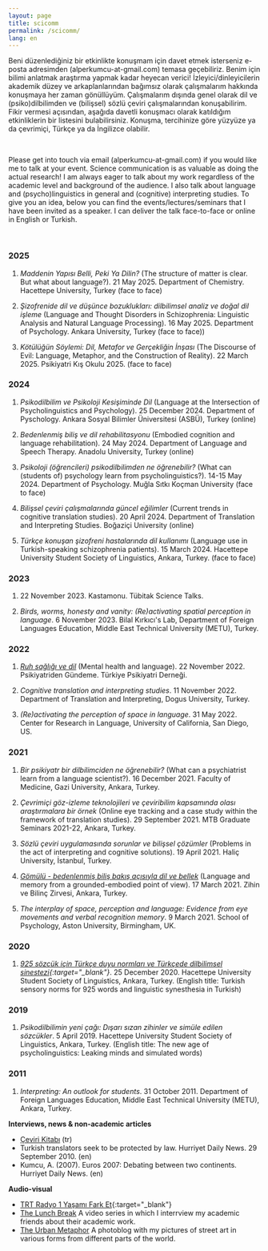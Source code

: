 ```yaml
---
layout: page
title: scicomm
permalink: /scicomm/
lang: en
---
```


<p>Beni düzenlediğiniz bir etkinlikte konuşmam için davet etmek isterseniz e-posta adresimden (alperkumcu-at-gmail.com) temasa geçebiliriz. Benim için bilimi anlatmak araştırma yapmak kadar heyecan verici! İzleyici/dinleyicilerin akademik düzey ve arkaplanlarından bağımsız olarak çalışmalarım hakkında konuşmaya her zaman gönüllüyüm. Çalışmalarım dışında genel olarak dil ve (psiko)dilbilimden ve  (bilişsel) sözlü çeviri çalışmalarından konuşabilirim. Fikir vermesi açısından, aşağıda davetli konuşmacı olarak katıldığım etkinliklerin bir listesini bulabilirsiniz. Konuşma, tercihinize göre yüzyüze ya da çevrimiçi, Türkçe ya da İngilizce olabilir. </p>
<br>

<p>Please get into touch via email (alperkumcu-at-gmail.com) if you would like me to talk at your event. Science communication is as valuable as doing the actual research! I am always eager to talk about my work regardless of the academic level and background of the audience. I also talk about language and (psycho)linguistics in general and (cognitive) interpreting studies. To give you an idea, below you can find the events/lectures/seminars that I have been invited as a speaker. I can deliver the talk face-to-face or online in English or Turkish.</p>
<br>

### 2025

1. *Maddenin Yapısı Belli, Peki Ya Dilin?* (The structure of matter is clear. But what about language?). 21 May 2025. Department of Chemistry. Hacettepe University, Turkey (face to face)

2. *Şizofrenide dil ve düşünce bozuklukları: dilbilimsel analiz ve doğal dil işleme* (Language and Thought Disorders in Schizophrenia: Linguistic Analysis and Natural Language Processing). 16 May 2025. Department of Psychology. Ankara University, Turkey (face to face))

3. *Kötülüğün Söylemi: Dil, Metafor ve Gerçekliğin İnşası* (The Discourse of Evil: Language, Metaphor, and the Construction of Reality). 22 March 2025. Psikiyatri Kış Okulu 2025. (face to face)

### 2024

1. *Psikodilbilim ve Psikoloji Kesişiminde Dil* (Language at the Intersection of Psycholinguistics and Psychology). 25 December 2024. Department of Pyschology. Ankara Sosyal Bilimler Üniversitesi (ASBÜ), Turkey (online)

2. *Bedenlenmiş biliş ve dil rehabilitasyonu* (Embodied cognition and language rehabilitation). 24 May 2024. Department of Language and Speech Therapy. Anadolu University, Turkey (online)

3. *Psikoloji (öğrencileri) psikodilbilimden ne öğrenebilir?* (What can (students of) psychology learn from psycholinguistics?). 14-15 May 2024. Department of Psychology. Muğla Sıtkı Koçman University (face to face)
  
4. *Bilişsel çeviri çalışmalarında güncel eğilimler* (Current trends in cognitive translation studies). 20 April 2024. Department of Translation and Interpreting Studies. Boğaziçi University (online)
   
5. *Türkçe konuşan şizofreni hastalarında dil kullanımı* (Language use in Turkish-speaking schizophrenia patients). 15 March 2024. Hacettepe University Student Society of Linguistics, Ankara, Turkey. (face to face)

### 2023

1. 22 November 2023. Kastamonu. Tübitak Science Talks.

2. *Birds, worms, honesty and vanity: (Re)activating spatial perception in language*. 6 November 2023. Bilal Kırkıcı's Lab, Department of Foreign Languages Education, Middle East Technical University (METU), Turkey.

### 2022

1. *[Ruh sağlığı ve dil](https://youtu.be/6qRQiazbx5w)* (Mental health and language). 22 November 2022. Psikiyatriden Gündeme. Türkiye Psikiyatri Derneği.

2. *Cognitive translation and interpreting studies*. 11 November 2022. Department of Translation and Interpreting, Dogus University, Turkey.

3. *(Re)activating the perception of space in language*. 31 May 2022. Center for Research in Language, University of California, San Diego, US.

### 2021

1. *Bir psikiyatr bir dilbilimciden ne öğrenebilir?* (What can a psychiatrist learn from a language scientist?). 16 December 2021. Faculty of Medicine, Gazi University, Ankara, Turkey. 

2. *Çevrimiçi göz-izleme teknolojileri ve çeviribilim kapsamında olası araştırmalara bir örnek* (Online eye tracking and a case study within the framework of translation studies). 29 September 2021. MTB Graduate Seminars 2021-22, Ankara, Turkey. 

3. *Sözlü çeviri uygulamasında sorunlar ve bilişsel çözümler* (Problems in the act of interpreting and cognitive solutions). 19 April 2021. Haliç University, İstanbul, Turkey. 

4. *[Gömülü - bedenlenmiş biliş bakış açısıyla dil ve bellek](https://youtu.be/akA4Bxs--UQ)* (Language and memory from a grounded-embodied point of view). 17 March 2021. Zihin ve Bilinç Zirvesi, Ankara, Turkey. 

5. *The interplay of space, perception and language: Evidence from eye movements and verbal recognition memory*. 9 March 2021. School of Psychology, Aston University, Birmingham, UK.

### 2020

1. *[925 sözcük için Türkçe duyu normları ve Türkçede dilbilimsel sinestezi](https://youtu.be/tmsFJWQqPX8){:target="_blank"}*. 25 December 2020. Hacettepe University Student Society of Linguistics, Ankara, Turkey. (English title: Turkish sensory norms for 925 words and linguistic synesthesia in Turkish)

### 2019

1. *Psikodilbilimin yeni çağı: Dışarı sızan zihinler ve simüle edilen sözcükler*. 5 April 2019. Hacettepe University Student Society of Linguistics, Ankara, Turkey. (English title: The new age of psycholinguistics: Leaking minds and simulated words)

### 2011

1. *Interpreting: An outlook for students*. 31 October 2011. Department of Foreign Languages Education, Middle East Technical University (METU), Ankara, Turkey.


**Interviews, news & non-academic articles**
- <a href="https://www.cevirikitabi.com/cevirmenler-ne-isler-ceviriyor/ars-gor-alper-kumcu/" target="_blank">Çeviri Kitabı</a> (tr)
- Turkish translators seek to be protected by law. Hurriyet Daily News. 29 September 2010. (en)
- Kumcu, A. (2007). Euros 2007: Debating between two continents. Hurriyet Daily News. (en)

**Audio-visual**
- [TRT Radyo 1 Yaşamı Fark Et](https://www.trtdinle.com/show/yasami-fark-et?id=16837414){:target="_blank"}
- <a href="https://www.youtube.com/channel/UCik4DV7sIoIMC8Msv2eGVaw" target="_blank">The Lunch Break</a>
A video series in which I interrview my academic friends about their academic work.
- <a href="https://theurbanmetaphor.tumblr.com" target="_blank">The Urban Metaphor</a>
A photoblog with my pictures of street art in various forms from different parts of the world.

